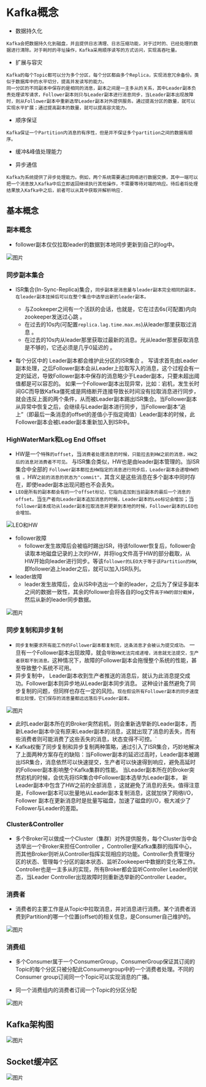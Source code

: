 # Kafka概念 


* 数据持久化 
```plain
Kafka会把数据持久化到磁盘，并且提供日志清理、日志压缩功能，对于过时的、已经处理的数据进行清除。对于耗时的寻址操作，Kafka采用顺序读写的方式访问，实现高吞吐量。 
```

* 扩展与容灾 
```plain
Kafka的每个Topic都可以分为多个分区，每个分区都由多个Replica，实现消息冗余备份。类似于数据库中的水平切分，提高并发读写的能力。 
同一分区的不同副本中保存的是相同的消息，副本之间是一主多从的关系，其中Leader副本负责处理读写请求，Follower副本则只与Leader副本进行消息同步，当Leader副本出现故障时，则从Follower副本中重新选举Leader副本对外提供服务。通过提高分区的数量，就可以实现水平扩展；通过提高副本的数量，就可以提高容灾能力。 
```

* 顺序保证 
```plain
Kafka保证一个Partition内消息的有序性，但是并不保证多个partition之间的数据有顺序。 
```
* 缓冲&峰值处理能力 

* 异步通信 
```arduino
Kafka为系统提供了异步处理能力。例如，两个系统需要通过网络进行数据交换，其中一端可以把一个消息放入Kafka中后立即返回继续执行其他操作，不需要等待对端的响应。待后者将处理结果放入Kafka中之后，前者可以从其中获取并解析响应. 
```
## 基本概念 

### 副本概念 


* follower副本仅仅拉取leader的数据到本地同步更新到自己的log中。 

![图片](https://uploader.shimo.im/f/CEvsKJCtcKtDil40.png!thumbnail)

### 同步副本集合 


* ISR集合(In-Sync-Replica)集合，`同步副本是消息量与leader副本完全相同的副本，在leader副本挂掉后可以在整个集合中选举出新的leader副本。 `

    * 与Zookeeper之间有一个活跃的会话，也就是，它在过去6s(可配置)内向zookeeper发送过心跳 。 
    * 在过去的10s内(可配置`replica.lag.time.max.ms`)从leader那里获取过消息 。 
    * 在过去的10s内从leader那里获取过最新的消息。光从leader那里获取消息是不够的，它还必须是几乎0延迟的 。 

* 每个分区中的 Leader副本都会维护此分区的ISR集合 。 写请求首先由Leader副本处理，之后Follower副本会从Leader上拉取写入的消息，这个过程会有一定的延迟，导致Follower副本中保存的消息略少于Leader副本，只要未超出阈值都是可以容忍的。 如果一个Follower副本出现异常，比如：宕机，发生长时间GC而导致Kafka僵死或是网络断开连接导致长时间没有拉取消息进行同步，就会违反上面的两个条件，从而被Leader副本踢出ISR集合。当Follower副本从异常中恢复之后，会继续与Leader副本进行同步，当Follower副本“追上”（即最后一条消息的offset的差值小于指定阈值）Leader副本的时候，此Follower副本会被Leader副本重新加入到ISR中。 
### HighWaterMark和Log End Offset 


* HW是一个`特殊的offset`，当`消费者处理消息的时候，只能拉去到HW之前的消息，HW之后的消息对消费者不可见。` 与ISR集合类似，HW也是由leader副本管理的。当ISR集合中全部的 `Follower副本都拉去HW指定的消息进行同步后，Leader副本会递增HW的值 。`HW`之前的消息的状态为"commit"。`其含义是这些消息在多个副本中同时存在，即使leader副本出现问题也不会丢失。 
* `LEO是所有的副本都会有的一个offset标记，它指向追加到当前副本的最后一个消息的offset。`当`生产者向Leader副本追加消息的时候，Leader副本的Leo标记会增加`；当`follower副本成功从leader副本拉取消息并更新到本地的时候，Follower副本的LEO也会增加。 `

![LEO和HW](../zookeeper/img/KafkaLEO和HW.jpg)

* follower故障
  * follower发生故障后会被临时踢出ISR，待该follower恢复后，follower会读取本地磁盘记录的上次的HW，并将log文件高于HW的部分截取，从HW开始向leader进行同步。等该`follower的LEO大于等于该Partition的HW`,即follower追上leader之后，就可以加入ISR队列。
* leader故障
  * leader发生故障后，会从ISR中选出一个新的leader，之后为了保证多副本之间的数据一致性，其余的follower会将各自的log文件`高于HW的部分截掉`，然后从新的leader同步数据。

![图片](https://uploader.shimo.im/f/FSj4cbw9XJ6DLwlL.png!thumbnail)

### 同步复制和异步复制 


* `同步复制要求所有能工作的Follower副本都复制完，这条消息才会被认为提交成功。` 一旦有一个Follower副本出现故障，就会`导致HW无法完成递增，消息就无法提交，生产者获取不到消息。`这种情况下，故障的Follower副本会拖慢整个系统的性能，甚至导致整个系统不可用。 
* 异步复制中， Leader副本收到生产者推送的消息后，就认为此消息提交成功。Follower副本则异步地从Leader副本同步消息。 这种设计虽然避免了同步复制的问题，但同样也存在一定的风险。`现在假设所有Follower副本的同步速度都比较慢，它们保存的消息量都远远落后于Leader副本。 `

![图片](https://uploader.shimo.im/f/P9gr1fmvGvEBiXM1.png!thumbnail)


* 此时Leader副本所在的Broker突然宕机，则会重新选举新的Leader副本，而新Leader副本中没有原来Leader副本的消息，这就出现了消息的丢失，而有些消费者则可能消费了这些丢失的消息，状态变得不可控。`
* Kafka权衡了同步复制和异步复制两种策略，通过引入了ISR集合，巧妙地解决了上面两种方案存在的缺陷：当Follower副本的延迟过高时，Leader副本被踢出ISR集合，消息依然可以快速提交，生产者可以快速得到响应，避免高延时的Follower副本影响整个Kafka集群的性能。 当Leader副本所在的Broker突然宕机的时候，会优先将ISR集合中Follower副本选举为Leader副本， 新Leader副本中包含了HW之前的全部消息 ，这就避免了消息的丢失。值得注意是，Follower副本可以批量地从Leader副本复制消息，这就加快了网络I/O，Follower 副本在更新消息时是批量写磁盘，加速了磁盘的I/O，极大减少了Follower与Leader的差距。 

### Cluster&Controller 


* 多个Broker可以做成一个Cluster（集群）对外提供服务，每个Cluster当中会 选举出一个Broker来担任Controller ，Controller是Kafka集群的指挥中心，而其他Broker则听从Controller指挥实现相应的功能。Controller负责管理分区的状态、管理每个分区的副本状态、监听Zookeeper中数据的变化等工作。Controller也是一主多从的实现，所有Broker都会监听Controller Leader的状态，当Leader Controller出现故障时则重新选举新的Controller Leader。 
### 消费者 


* 消费者的主要工作是从Topic中拉取消息，并对消息进行消费。某个消费者消费到Partition的哪一个位置(offset)的相关信息，是Consumer自己维护的。 

![图片](https://uploader.shimo.im/f/Cohcy7kOiu7mXwG9.png!thumbnail)

### 消费组 


* 多个Consumer属于一个ConsumerGroup，ConsumerGroup保证其订阅的Topic的每个分区只被分配此Consumergroup中的一个消费者处理。不同的Consumer group订阅同一个Topic可以实现消息的广播。 

* 同一个消费组内的消费者订阅一个Topic的分区分配 

![图片](https://uploader.shimo.im/f/eXvh4t0UWRcmRIyj.png!thumbnail)

## Kafka架构图 

![图片](https://uploader.shimo.im/f/pq14JsAKQmCjScSf.png!thumbnail)

## Socket缓冲区 

![图片](https://uploader.shimo.im/f/0LcqB9TlDlJaua2D.png!thumbnail)

